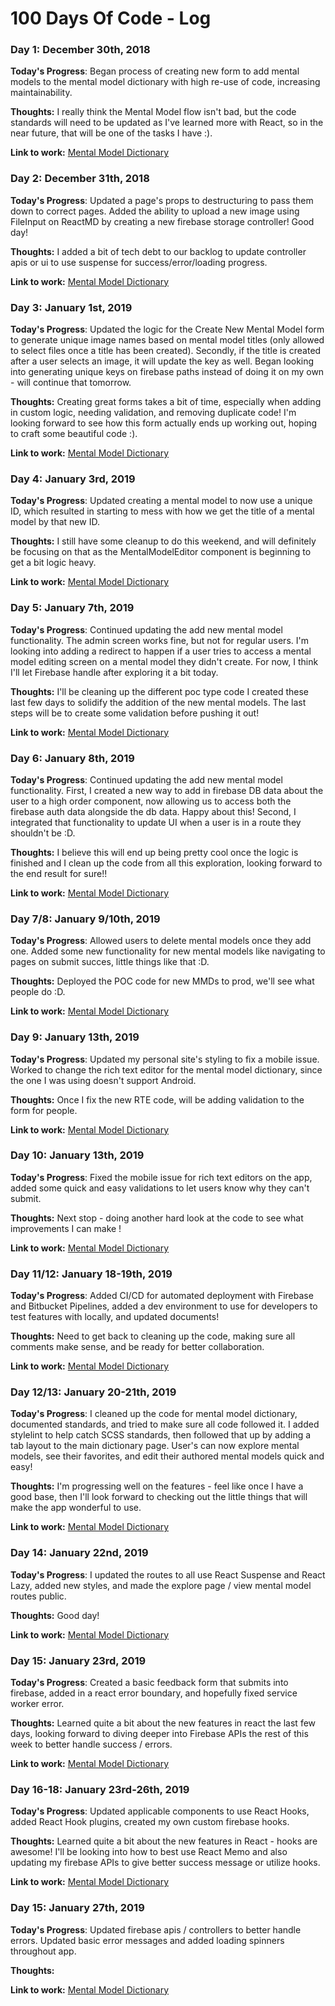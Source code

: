 # 100 Days Of Code - Log

### Day 1: December 30th, 2018

**Today's Progress**: Began process of creating new form to add mental models to the mental model dictionary with high re-use of code, increasing maintainability.

**Thoughts:** I really think the Mental Model flow isn't bad, but the code standards will need to be updated as I've learned more with React, so in the near future, that will be one of the tasks I have :).

**Link to work:** [Mental Model Dictionary](http://mentalmodeldictionary.com)


### Day 2: December 31th, 2018

**Today's Progress**: Updated a page's props to destructuring to pass them down to correct pages. Added the ability to upload a new image using FileInput on ReactMD by creating a new firebase storage controller! Good day!

**Thoughts:** I added a bit of tech debt to our backlog to update controller apis or ui to use suspense for success/error/loading progress.

**Link to work:** [Mental Model Dictionary](http://mentalmodeldictionary.com)

### Day 3: January 1st, 2019

**Today's Progress**: Updated the logic for the Create New Mental Model form to generate unique image names based on mental model titles (only allowed to select files once a title has been created). Secondly, if the title is created after a user selects an image, it will update the key as well. Began looking into generating unique keys on firebase paths instead of doing it on my own - will continue that tomorrow.

**Thoughts:** Creating great forms takes a bit of time, especially when adding in custom logic, needing validation, and removing duplicate code! I'm looking forward to see how this form actually ends up working out, hoping to craft some beautiful code :).

**Link to work:** [Mental Model Dictionary](http://mentalmodeldictionary.com)

### Day 4: January 3rd, 2019

**Today's Progress**: Updated creating a mental model to now use a unique ID, which resulted in starting to mess with how we get the title of a mental model by that new ID. 

**Thoughts:** I still have some cleanup to do this weekend, and will definitely be focusing on that as the MentalModelEditor component is beginning to get a bit logic heavy.

**Link to work:** [Mental Model Dictionary](http://mentalmodeldictionary.com)


### Day 5: January 7th, 2019

**Today's Progress**: Continued updating the add new mental model functionality. The admin screen works fine, but not for regular users. I'm looking into adding a redirect to happen if a user tries to access a mental model editing screen on a mental model they didn't create. For now, I think I'll let Firebase handle after exploring it a bit today.

**Thoughts:** I'll be cleaning up the different poc type code I created these last few days to solidify the addition of the new mental models. The last steps will be to create some validation before pushing it out!

**Link to work:** [Mental Model Dictionary](http://mentalmodeldictionary.com)

### Day 6: January 8th, 2019

**Today's Progress**: Continued updating the add new mental model functionality. First, I created a new way to add in firebase DB data about the user to a high order component, now allowing us to access both the firebase auth data alongside the db data. Happy about this! Second, I integrated that functionality to update UI when a user is in a route they shouldn't be :D.

**Thoughts:** I believe this will end up being pretty cool once the logic is finished and I clean up the code from all this exploration, looking forward to the end result for sure!!

**Link to work:** [Mental Model Dictionary](http://mentalmodeldictionary.com)

### Day 7/8: January 9/10th, 2019

**Today's Progress**: Allowed users to delete mental models once they add one. Added some new functionality for new mental models like navigating to pages on submit succes, little things like that :D.

**Thoughts:** Deployed the POC code for new MMDs to prod, we'll see what people do :D.

**Link to work:** [Mental Model Dictionary](http://mentalmodeldictionary.com)

### Day 9: January 13th, 2019

**Today's Progress**: Updated my personal site's styling to fix a mobile issue. Worked to change the rich text editor for the mental model dictionary, since the one I was using doesn't support Android.

**Thoughts:** Once I fix the new RTE code, will be adding validation to the form for people.

**Link to work:** [Mental Model Dictionary](http://mentalmodeldictionary.com)

### Day 10: January 13th, 2019

**Today's Progress**: Fixed the mobile issue for rich text editors on the app, added some quick and easy validations to let users know why they can't submit.

**Thoughts:** Next stop - doing another hard look at the code to see what improvements I can make !

**Link to work:** [Mental Model Dictionary](http://mentalmodeldictionary.com)

### Day 11/12: January 18-19th, 2019

**Today's Progress**: Added CI/CD for automated deployment with Firebase and Bitbucket Pipelines, added a dev environment to use for developers to test features with locally, and updated documents!

**Thoughts:** Need to get back to cleaning up the code, making sure all comments make sense, and be ready for better collaboration.

**Link to work:** [Mental Model Dictionary](http://mentalmodeldictionary.com)

### Day 12/13: January 20-21th, 2019

**Today's Progress**: I cleaned up the code for mental model dictionary, documented standards, and tried to make sure all code followed it. I added stylelint to help catch SCSS standards, then followed that up by adding a tab layout to the main dictionary page. User's can now explore mental models, see their favorites, and edit their authored mental models quick and easy!

**Thoughts:** I'm progressing well on the features - feel like once I have a good base, then I'll look forward to checking out the little things that will make the app wonderful to use.

**Link to work:** [Mental Model Dictionary](http://mentalmodeldictionary.com)

### Day 14: January 22nd, 2019

**Today's Progress**: I updated the routes to all use React Suspense and React Lazy, added new styles, and made the explore page / view mental model routes public.

**Thoughts:** Good day!

**Link to work:** [Mental Model Dictionary](http://mentalmodeldictionary.com)

### Day 15: January 23rd, 2019

**Today's Progress**: Created a basic feedback form that submits into firebase, added in a react error boundary, and hopefully fixed service worker error.

**Thoughts:** Learned quite a bit about the new features in react the last few days, looking forward to diving deeper into Firebase APIs the rest of this week to better handle success / errors.

**Link to work:** [Mental Model Dictionary](http://mentalmodeldictionary.com)


### Day 16-18: January 23rd-26th, 2019

**Today's Progress**: Updated applicable components to use React Hooks, added React Hook plugins, created my own custom firebase hooks.

**Thoughts:** Learned quite a bit about the new features in React - hooks are awesome! I'll be looking into how to best use React Memo and also updating my firebase APIs to give better success message or utilize hooks.

**Link to work:** [Mental Model Dictionary](http://mentalmodeldictionary.com)


### Day 15: January 27th, 2019

**Today's Progress**: Updated firebase apis / controllers to better handle errors. Updated basic error messages and added loading spinners throughout app.

**Thoughts:** 

**Link to work:** [Mental Model Dictionary](http://mentalmodeldictionary.com)
